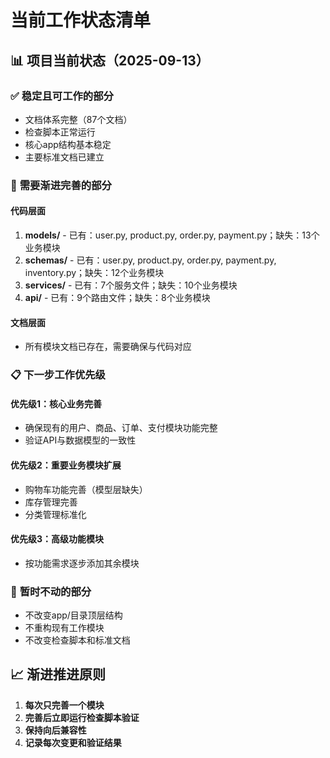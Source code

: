 # 当前工作状态清单

## 📊 项目当前状态（2025-09-13）

### ✅ **稳定且可工作的部分**
- 文档体系完整（87个文档）
- 检查脚本正常运行
- 核心app结构基本稳定
- 主要标准文档已建立

### 🔄 **需要渐进完善的部分**

#### 代码层面
1. **models/** - 已有：user.py, product.py, order.py, payment.py；缺失：13个业务模块
2. **schemas/** - 已有：user.py, product.py, order.py, payment.py, inventory.py；缺失：12个业务模块  
3. **services/** - 已有：7个服务文件；缺失：10个业务模块
4. **api/** - 已有：9个路由文件；缺失：8个业务模块

#### 文档层面
- 所有模块文档已存在，需要确保与代码对应

### 📋 **下一步工作优先级**

#### 优先级1：核心业务完善
- 确保现有的用户、商品、订单、支付模块功能完整
- 验证API与数据模型的一致性

#### 优先级2：重要业务模块扩展
- 购物车功能完善（模型层缺失）
- 库存管理完善
- 分类管理标准化

#### 优先级3：高级功能模块
- 按功能需求逐步添加其余模块

### 🚫 **暂时不动的部分**
- 不改变app/目录顶层结构
- 不重构现有工作模块
- 不改变检查脚本和标准文档

## 📈 **渐进推进原则**
1. **每次只完善一个模块**
2. **完善后立即运行检查脚本验证**
3. **保持向后兼容性**
4. **记录每次变更和验证结果**